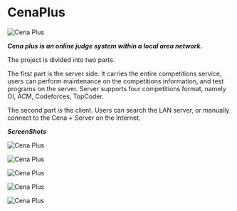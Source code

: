 CenaPlus
========

![Cena Plus](http://www.cenaplus.org/images/cenaplus.jpg)

***Cena plus is an online judge system within a local area network.***

The project is divided into two parts.

The first part is the server side. It carries the entire competitions service, users can perform maintenance on the competitions information, and test programs on the server. Server supports four competitions format, namely OI, ACM, Codeforces, TopCoder.

The second part is the client. Users can search the LAN server, or manually connect to the Cena + Server on the Internet.

***ScreenShots***

![Cena Plus](http://www.cenaplus.org/images/cenaplus.jpg)

![Cena Plus](http://www.cenaplus.org/images/02.jpg)

![Cena Plus](http://www.cenaplus.org/images/03.jpg)

![Cena Plus](http://www.cenaplus.org/images/04.jpg)

![Cena Plus](http://www.cenaplus.org/images/05.jpg)
